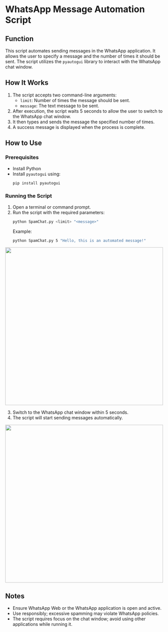 # WhatsApp Message Automation Script

## Function
This script automates sending messages in the WhatsApp application. It allows the user to specify a message and the number of times it should be sent. The script utilizes the `pyautogui` library to interact with the WhatsApp chat window.

## How It Works
1. The script accepts two command-line arguments:
   - `limit`: Number of times the message should be sent.
   - `message`: The text message to be sent.
2. After execution, the script waits 5 seconds to allow the user to switch to the WhatsApp chat window.
3. It then types and sends the message the specified number of times.
4. A success message is displayed when the process is complete.

## How to Use
### Prerequisites
- Install Python
- Install `pyautogui` using:
  ```sh
  pip install pyautogui
  ```

### Running the Script
1. Open a terminal or command prompt.
2. Run the script with the required parameters:
   ```sh
   python SpamChat.py <limit> "<message>"
   ```
   Example:
   ```sh
   python SpamChat.py 5 "Hello, this is an automated message!"
   ```
<img src="https://github.com/user-attachments/assets/ba4af2e8-80b3-4edc-a5f3-b01eb579393d" width="500" height="auto">

3. Switch to the WhatsApp chat window within 5 seconds.
4. The script will start sending messages automatically.
<img src="https://github.com/user-attachments/assets/f4fb8d75-c1a3-4fcd-925d-426c2a82fcbc" width="500" height="auto">


## Notes
- Ensure WhatsApp Web or the WhatsApp application is open and active.
- Use responsibly; excessive spamming may violate WhatsApp policies.
- The script requires focus on the chat window; avoid using other applications while running it.

